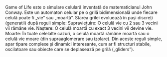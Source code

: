 Game of Life este o simulare celulară inventată de matematicianul John Conway. Este un automaton celular pe o grilă bidimensională unde fiecare celulă poate fi „vie” sau „moartă”. Starea grilei evoluează în pași discreți (generatii) după reguli simple:
Supraviețuire: O celulă vie cu 2 sau 3 vecini vii rămâne vie.
Naștere: O celulă moartă cu exact 3 vecini vii devine vie.
Moarte: În toate celelalte cazuri, o celulă moartă rămâne moartă sau o celulă vie moare (din supraaglomerare sau izolare).
Din aceste reguli simple, apar tipare complexe și dinamici interesante, cum ar fi structuri stabile, oscilatoare sau obiecte care se deplasează pe grilă („gliders”).
